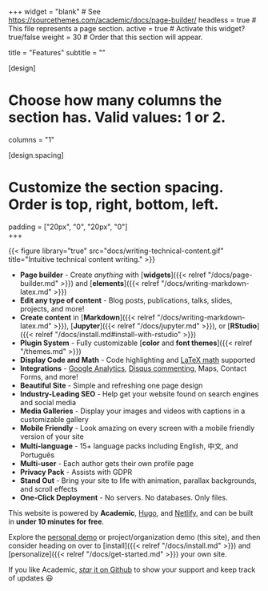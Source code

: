+++
widget = "blank"  # See https://sourcethemes.com/academic/docs/page-builder/
headless = true  # This file represents a page section.
active = true  # Activate this widget? true/false
weight = 30  # Order that this section will appear.

title = "Features"
subtitle = ""

[design]
  # Choose how many columns the section has. Valid values: 1 or 2.
  columns = "1"

[design.spacing]
  # Customize the section spacing. Order is top, right, bottom, left.
  padding = ["20px", "0", "20px", "0"]  
+++

{{< figure library="true" src="docs/writing-technical-content.gif" title="Intuitive technical content writing." >}}

- **Page builder** - Create *anything* with [**widgets**]({{< relref "/docs/page-builder.md" >}}) and [**elements**]({{< relref "/docs/writing-markdown-latex.md" >}})
- **Edit any type of content** - Blog posts, publications, talks, slides, projects, and more!
- **Create content** in [**Markdown**]({{< relref "/docs/writing-markdown-latex.md" >}}), [**Jupyter**]({{< relref "/docs/jupyter.md" >}}), or [**RStudio**]({{< relref "/docs/install.md#install-with-rstudio" >}})
- **Plugin System** - Fully customizable [**color** and **font themes**]({{< relref "/themes.md" >}})
- **Display Code and Math** - Code highlighting and [LaTeX math](https://en.wikibooks.org/wiki/LaTeX/Mathematics) supported
- **Integrations** - [Google Analytics](https://analytics.google.com), [Disqus commenting](https://disqus.com), Maps, Contact Forms, and more!
- **Beautiful Site** - Simple and refreshing one page design
- **Industry-Leading SEO** - Help get your website found on search engines and social media
- **Media Galleries** - Display your images and videos with captions in a customizable gallery
- **Mobile Friendly** - Look amazing on every screen with a mobile friendly version of your site
- **Multi-language** - 15+ language packs including English, 中文, and Português
- **Multi-user** - Each author gets their own profile page
- **Privacy Pack** - Assists with GDPR
- **Stand Out** - Bring your site to life with animation, parallax backgrounds, and scroll effects
- **One-Click Deployment** - No servers. No databases. Only files.

This website is powered by **Academic**, [Hugo](https://gohugo.io), and [Netlify](https://www.netlify.com/), and can be built in **under 10 minutes for free**.

Explore the [personal demo](https://academic-demo.netlify.com/) or project/organization demo (this site), and then consider heading on over to [install]({{< relref "/docs/install.md" >}}) and [personalize]({{< relref "/docs/get-started.md" >}}) your own site.

If you like Academic, [_star_ it on Github](https://github.com/gcushen/hugo-academic) to show your support and keep track of updates :smiley:
